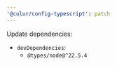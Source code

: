 ```yaml
---
'@culur/config-typescript': patch
---
```


Update dependencies:

- `devDependencies`:
  - `@types/node@^22.5.4`
